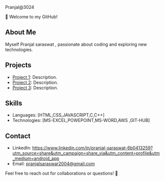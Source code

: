  Pranjal@3024

👋 Welcome to my GitHub!

## About Me
Myself Pranjal saraswat , passionate about coding and exploring new technologies.

## Projects
- [Project 1](link): Description.
- [Project 2](link): Description.
- [Project 3](link): Description.

## Skills
- Languages: [HTML,CSS,JAVASCRIPT,C,C++]
- Technologies: [MS-EXCEL,POWEPOINT,MS-WORD,AWS ,GIT-HUB]


## Contact
- LinkedIn: https://www.linkedin.com/in/pranjal-saraswat-6b0413259?utm_source=share&utm_campaign=share_via&utm_content=profile&utm_medium=android_app
- Email: pranjalsaraswar2004@gmail.com

Feel free to reach out for collaborations or questions! 🚀
